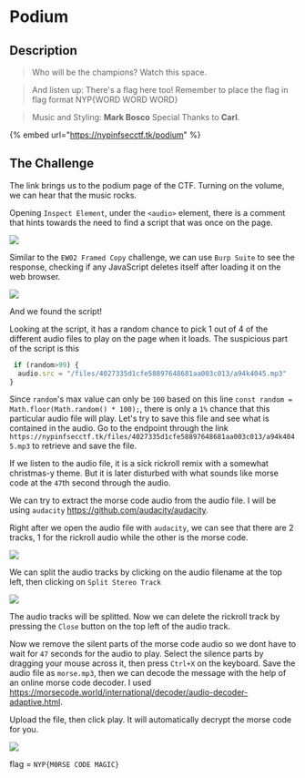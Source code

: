 # Podium

## Description

> Who will be the champions? Watch this space.

> And listen up: There's a flag here too! Remember to place the flag in flag format NYP{WORD WORD WORD}

> Music and Styling: **Mark Bosco** Special Thanks to **Carl**.

{% embed url="https://nypinfsecctf.tk/podium" %}

## The Challenge

The link brings us to the podium page of the CTF. Turning on the volume, we can hear that the music rocks.

Opening `Inspect Element`, under the `<audio>` element, there is a comment that hints towards the need to find a script that was once on the page.

![](https://user-images.githubusercontent.com/83258849/147806462-2bf67240-02d1-456e-bee0-53427d9694f4.png)

Similar to the `EW02 Framed Copy` challenge, we can use `Burp Suite` to see the response, checking if any JavaScript deletes itself after loading it on the web browser.

![](https://user-images.githubusercontent.com/83258849/147806659-e763c292-ac63-4cc7-a677-f1cffd5cf673.png)

And we found the script!

Looking at the script, it has a random chance to pick 1 out of 4 of the different audio files to play on the page when it loads. The suspicious part of the script is this

```javascript
 if (random>99) {
  audio.src = "/files/4027335d1cfe58897648681aa003c013/a94k4045.mp3"
}
```

Since `random`'s max value can only be `100` based on this line `const random = Math.floor(Math.random() * 100);`, there is only a `1%` chance that this particular audio file will play. Let's try to save this file and see what is contained in the audio. Go to the endpoint through the link `https://nypinfsecctf.tk/files/4027335d1cfe58897648681aa003c013/a94k4045.mp3` to retrieve and save the file.

If we listen to the audio file, it is a sick rickroll remix with a somewhat christmas-y theme. But it is later disturbed with what sounds like morse code at the `47`th second through the audio.

We can try to extract the morse code audio from the audio file. I will be using `audacity` https://github.com/audacity/audacity.

Right after we open the audio file with `audacity`, we can see that there are 2 tracks, 1 for the rickroll audio while the other is the morse code.

![](https://user-images.githubusercontent.com/83258849/147807050-02b2a8a9-1e7a-4247-919b-a63cdc6ecc6e.png)

We can split the audio tracks by clicking on the audio filename at the top left, then clicking on `Split Stereo Track`

![](https://user-images.githubusercontent.com/83258849/147807123-6e0bd420-ed9c-4616-9406-027b8462265c.png)

The audio tracks will be splitted. Now we can delete the rickroll track by pressing the `Close` button on the top left of the audio track.

Now we remove the silent parts of the morse code audio so we dont have to wait for `47` seconds for the audio to play. Select the silence parts by dragging your mouse across it, then press `Ctrl+X` on the keyboard. Save the audio file as `morse.mp3`, then we can decode the message with the help of an online morse code decoder. I used https://morsecode.world/international/decoder/audio-decoder-adaptive.html.

Upload the file, then click play. It will automatically decrypt the morse code for you.

![](https://user-images.githubusercontent.com/83258849/147807453-4a3e5de6-8985-4d7d-9db4-b7d0a85e6e18.png)

flag = `NYP{M0RSE CODE MAGIC}`

